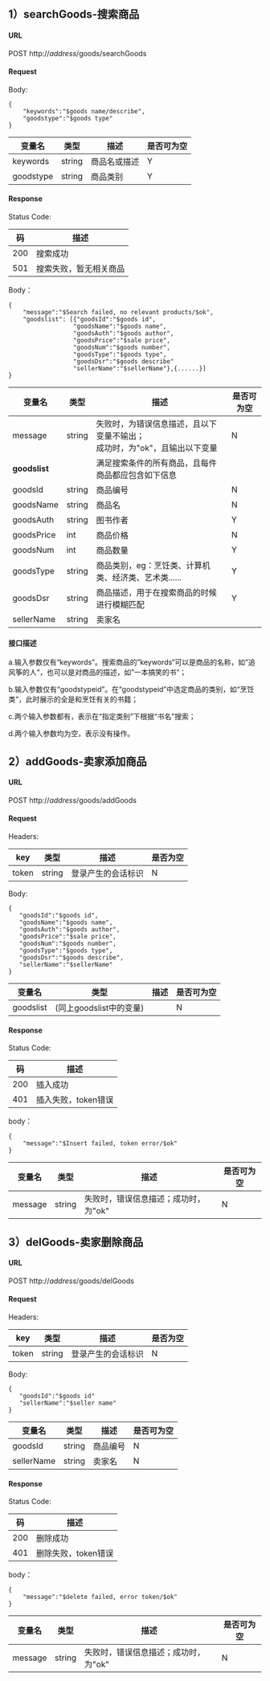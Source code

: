 ## 1）searchGoods-搜索商品

#### URL

POST http://$address$/goods/searchGoods

#### Request

Body:
```
{
    "keywords":"$goods name/describe",
    "goodstype":"$goods type"
}
```

变量名 | 类型 | 描述 | 是否可为空
---|---|---|---
keywords | string | 商品名或描述 | Y 
goodstype | string | 商品类别 | Y 

#### Response

Status Code:


码 | 描述
--- | ---
200 | 搜索成功 
501 | 搜索失败，暂无相关商品 

Body：

```
{ 
	"message":"$Search failed, no relevant products/$ok",
    "goodslist": [{"goodsId":"$goods id",
    			  "goodsName":"$goods name",
  				  "goodsAuth":"$goods author",
 				  "goodsPrice":"$sale price",
 				  "goodsNum":"$goods number",
 				  "goodsType":"$goods type",
 				  "goodsDsr":"$goods describe"
 				  "sellerName":"$sellerName"},{......}]
}
```

变量名 | 类型 | 描述 | 是否可为空
---|---|---|---
message | string | 失败时，为错误信息描述，且以下变量不输出；<br />成功时，为"ok"，且输出以下变量 | N 
**goodslist** |  | 满足搜索条件的所有商品，且每件商品都应包含如下信息 |  
goodsId | string | 商品编号 | N 
goodsName | string | 商品名 | N 
 goodsAuth | string | 图书作者 | Y 
goodsPrice | int | 商品价格 | N 
goodsNum | int | 商品数量 | Y 
goodsType | string | 商品类别，eg：烹饪类、计算机类、经济类、艺术类...... | Y 
goodsDsr | string | 商品描述，用于在搜索商品的时候进行模糊匹配 | Y 
sellerName | string | 卖家名 |  

#### 接口描述

a.输入参数仅有“keywords”。搜索商品的”keywords“可以是商品的名称，如”追风筝的人“，也可以是对商品的描述，如”一本搞笑的书“；

b.输入参数仅有“goodstypeid”。在“goodstypeid”中选定商品的类别，如“烹饪类”，此时展示的全是和烹饪有关的书籍；

c.两个输入参数都有，表示在“指定类别”下根据“书名”搜索；

d.两个输入参数均为空，表示没有操作。



## 2）addGoods-卖家添加商品

#### URL
POST http://$address$/goods/addGoods

#### Request

Headers:

| key   | 类型   | 描述               | 是否为空 |
| ----- | ------ | ------------------ | -------- |
| token | string | 登录产生的会话标识 | N        |

Body:
```
{
   "goodsId":"$goods id",
   "goodsName":"$goods name",
   "goodsAuth":"$goods author",
   "goodsPrice":"$sale price",
   "goodsNum":"$goods number",
   "goodsType":"$goods type",
   "goodsDsr":"$goods describe",
   "sellerName":"$sellerName"
}
```

变量名 | 类型 | 描述 | 是否可为空
---|---|---|---
goodslist | (同上goodslist中的变量) |  | N

#### Response

Status Code:

码 | 描述
--- | ---
200 | 插入成功 
401 | 插入失败，token错误 

body：

```
{ 
	"message":"$Insert failed, token error/$ok"
}
```



变量名 | 类型 | 描述 | 是否可为空
---|---|---|---
message | string | 失败时，错误信息描述；成功时，为"ok" | N 



## 3）delGoods-卖家删除商品

#### URL

POST http://$address$/goods/delGoods

#### Request

Headers:

| key   | 类型   | 描述               | 是否为空 |
| ----- | ------ | ------------------ | -------- |
| token | string | 登录产生的会话标识 | N        |

Body:

```
{
   "goodsId":"$goods id"
   "sellerName":"$seller name"
}
```

| 变量名     | 类型   | 描述     | 是否可为空 |
| ---------- | ------ | -------- | ---------- |
| goodsId    | string | 商品编号 | N          |
| sellerName | string | 卖家名   | N          |

#### Response

Status Code:

| 码   | 描述                |
| ---- | ------------------- |
| 200  | 删除成功            |
| 401  | 删除失败，token错误 |

body：

```
{ 
	"message":"$delete failed, error token/$ok"
}
```



| 变量名  | 类型   | 描述                                 | 是否可为空 |
| ------- | ------ | ------------------------------------ | ---------- |
| message | string | 失败时，错误信息描述；成功时，为"ok" | N          |

